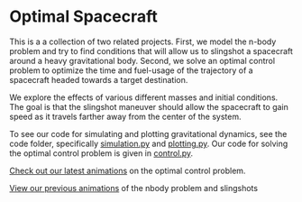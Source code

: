 # Optimal Spacecraft

This is a a collection of two related projects. First, we model the n-body problem and try to find conditions that will allow us to slingshot a spacecraft around a heavy gravitational body. Second, we solve an optimal control problem to optimize the time and fuel-usage of the trajectory of a spacecraft headed towards a target destination.

We explore the effects of various different masses and initial conditions.  The goal is that the slingshot maneuver should allow the spacecraft to gain speed as it travels farther away from the center of the system.

To see our code for simulating and plotting gravitational dynamics, see the code folder, specifically [simulation.py](https://github.com/samcochran/optimal-spacecraft-control/blob/master/Code/simulation.py) and [plotting.py](https://github.com/samcochran/optimal-spacecraft-control/blob/master/Code/plotting.py). Our code for solving the optimal control problem is given in [control.py](https://github.com/samcochran/optimal-spacecraft-control/blob/master/Code/control.py).

[Check out our latest animations](https://samco7.github.io/optimal-spacecraft-control/) on the optimal control problem.

[View our previous animations](https://samco7.github.io/optimal-spacecraft-control/nbody_slingshot.html) of the nbody problem and slingshots
